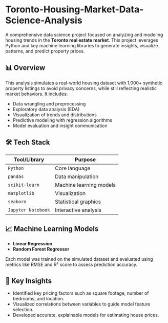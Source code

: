 # Toronto-Housing-Market-Data-Science-Analysis

A comprehensive data science project focused on analyzing and modeling housing trends in the **Toronto real estate market**. This project leverages Python and key machine learning libraries to generate insights, visualize patterns, and predict property prices.

## 📊 Overview
This analysis simulates a real-world housing dataset with 1,000+ synthetic property listings to avoid privacy concerns, while still reflecting realistic market behaviors. It includes:

- Data wrangling and preprocessing
- Exploratory data analysis (EDA)
- Visualization of trends and distributions
- Predictive modeling with regression algorithms
- Model evaluation and insight communication

## 🛠️ Tech Stack

| Tool/Library     | Purpose                          |
|------------------|----------------------------------|
| `Python`         | Core language                    |
| `pandas`         | Data manipulation                |
| `scikit-learn`   | Machine learning models          |
| `matplotlib`     | Visualization                    |
| `seaborn`        | Statistical graphics             |
| `Jupyter Notebook` | Interactive analysis          |

## 📈 Machine Learning Models

- **Linear Regression**
- **Random Forest Regressor**

Each model was trained on the simulated dataset and evaluated using metrics like RMSE and R² score to assess prediction accuracy.

## 📌 Key Insights

- Identified key pricing factors such as square footage, number of bedrooms, and location.
- Visualized correlations between variables to guide model feature selection.
- Developed accurate, explainable models for estimating house prices.


